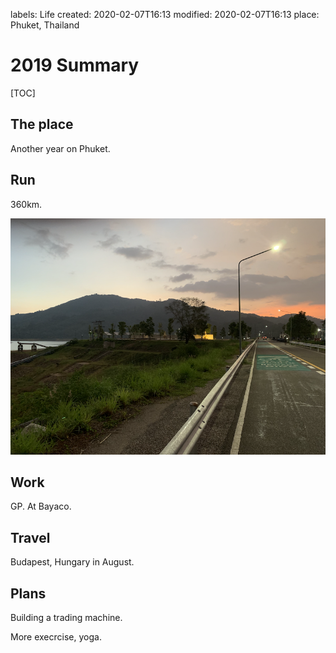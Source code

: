labels: Life
created: 2020-02-07T16:13
modified: 2020-02-07T16:13
place: Phuket, Thailand

# 2019 Summary

[TOC]

## The place

Another year on Phuket.

## Run

360km.

![Bang Wad](bang_wad.png)

## Work

GP. At Bayaco.

## Travel

Budapest, Hungary in August.

## Plans

Building a trading machine.

More execrcise, yoga.
